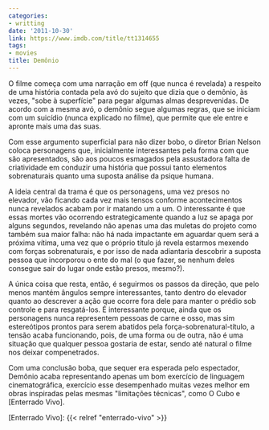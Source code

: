 ```yaml
---
categories:
- writting
date: '2011-10-30'
link: https://www.imdb.com/title/tt1314655
tags:
- movies
title: Demônio
---
```


O filme começa com uma narração em off (que nunca é revelada) a respeito de uma história contada pela avó do sujeito que dizia que o demônio, às vezes, "sobe à superfície" para pegar algumas almas desprevenidas. De acordo com a mesma avó, o demônio segue algumas regras, que se iniciam com um suicídio (nunca explicado no filme), que permite que ele entre e apronte mais uma das suas.

Com esse argumento superficial para não dizer bobo, o diretor Brian Nelson coloca personagens que, inicialmente interessantes pela forma com que são apresentados, são aos poucos esmagados pela assustadora falta de criatividade em conduzir uma história que possui tanto elementos sobrenaturais quanto uma suposta análise da psique humana.

A ideia central da trama é que os personagens, uma vez presos no elevador, vão ficando cada vez mais tensos conforme acontecimentos nunca revelados acabam por ir matando um a um. O interessante é que essas mortes vão ocorrendo estrategicamente quando a luz se apaga por alguns segundos, revelando não apenas uma das muletas do projeto como também sua maior falha: não há nada impactante em aguardar quem será a próxima vítima, uma vez que o próprio título já revela estarmos mexendo com forças sobrenaturais, e por isso de nada adiantaria descobrir a suposta pessoa que incorporou o ente do mal (o que fazer, se nenhum deles consegue sair do lugar onde estão presos, mesmo?).

A única coisa que resta, então, é seguirmos os passos da direção, que pelo menos mantém ângulos sempre interessantes, tanto dentro do elevador quanto ao descrever a ação que ocorre fora dele para manter o prédio sob controle e para resgatá-los. É interessante porque, ainda que os personagens nunca representem pessoas de carne e osso, mas sim estereótipos prontos para serem abatidos pela força-sobrenatural-título, a tensão acaba funcionando, pois, de uma forma ou de outra, não é uma situação que qualquer pessoa gostaria de estar, sendo até natural o filme nos deixar compenetrados.

Com uma conclusão boba, que sequer era esperada pelo espectador, Demônio acaba representando apenas um bom exercício de linguagem cinematográfica, exercício esse desempenhado muitas vezes melhor em obras inspiradas pelas mesmas "limitações técnicas", como O Cubo e [Enterrado Vivo].

[Enterrado Vivo]: {{< relref "enterrado-vivo" >}}
